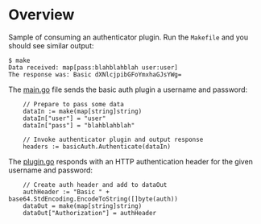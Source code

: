 # Overview 

Sample of consuming an authenticator plugin. Run the `Makefile` and you should see similar output:

```
$ make
Data received: map[pass:blahblahblah user:user]
The response was: Basic dXNlcjpibGFoYmxhaGJsYWg= 
```

The [main.go](main.go) file sends the basic auth plugin a username and password:

```
	// Prepare to pass some data
	dataIn := make(map[string]string)
	dataIn["user"] = "user"
	dataIn["pass"] = "blahblahblah"

    // Invoke authenticator plugin and output response
	headers := basicAuth.Authenticate(dataIn)
```

The [plugin.go](plugin.go) responds with an HTTP authentication header for the given username and password:


```
	// Create auth header and add to dataOut
	authHeader := "Basic " + base64.StdEncoding.EncodeToString([]byte(auth))
	dataOut = make(map[string]string)
	dataOut["Authorization"] = authHeader

```
